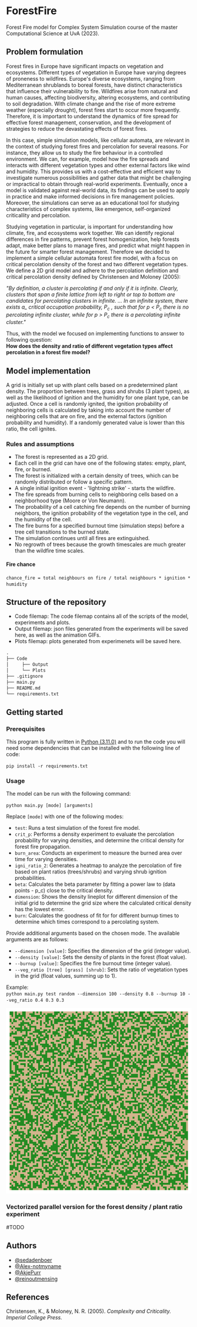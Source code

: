 # ForestFire
Forest Fire model for Complex System Simulation course of the master Computational Science at UvA (2023).

## Problem formulation
Forest fires in Europe have significant impacts on vegetation and ecosystems. Different types of vegetation in Europe have varying degrees of proneness to wildfires. Europe's diverse ecosystems, ranging from Mediterranean shrublands to boreal forests, have distinct characteristics that influence their vulnerability to fire. Wildfires arise from natural and human causes, affecting biodiversity, altering ecosystems, and contributing to soil degradation. With climate change and the rise of more extreme weather (especially drought), forest fires start to occur more frequently. Therefore, it is important to understand the dynamics of fire spread for effective forest management, conservation, and the development of strategies to reduce the devastating effects of forest fires. 

In this case, simple simulation models, like cellular automata, are relevant in the context of studying forest fires and percolation for several reasons. For instance, they allow us to study the fire behaviour in a controlled environment. We can, for example, model how the fire spreads and interacts with different vegetation types and other external factors like wind and humidity. This provides us with a cost-effective and efficient way to investigate numerous possibilities and gather data that might be challenging or impractical to obtain through real-world experiments. Eventually, once a model is validated against real-world data, its findings can be used to apply in practice and make informed decisions in fire management policies. Moreover, the simulations can serve as an educational tool for studying characteristics of complex systems, like emergence, self-organized criticallity and percolation. 

Studying vegetation in particular, is important for understanding how climate, fire, and ecosystems work together. We can identify regional differences in fire patterns, prevent forest homogenization, help forests adapt, make better plans to manage fires, and predict what might happen in the future for smarter forest management. Therefore we decided to implement a simple cellular automata forest fire model, with a focus on critical percolation density of the forest and two different vegetation types. \
We define a 2D grid model and adhere to the percolation definition and critical percolation density defined by Christensen and Moloney (2005): 

<em>"By definition, a cluster is percolating if and only if it is infinite. Clearly, clusters that span a finite lattice from left to right or top to bottom are candidates for percolating clusters in infinite. ... In an infinite system, there exists a_ critical occupation probability, P<sub>c</sub> , such that for p < P<sub>c</sub> there is no percolating infinite cluster, while for p > P<sub>c</sub> there is a percolating infinite cluster."</em> 

Thus, with the model we focused on implementing functions to answer to following question: \
**How does the density and ratio of different vegetation types affect percolation in a forest fire model?**

## Model implementation
A grid is initially set up with plant cells based on a predetermined plant density. The proportion between trees, grass and shrubs (3 plant types), as well as the likelihood of ignition and the humidity for one plant type, can be adjusted. Once a cell is randomly ignited, the ignition probability of neighboring cells is calculated by taking into account the number of neighboring cells that are on fire, and the external factors (ignition probability and humidity). If a randomly generated value is lower than this ratio, the cell ignites.

### Rules and assumptions
- The forest is represented as a 2D grid.
- Each cell in the grid can have one of the following states: empty, plant, fire, or burned.
- The forest is initialized with a certain density of trees, which can be randomly distributed or follow a specific pattern.
- A single initial ignition event - 'lightning strike' - starts the wildfire.
- The fire spreads from burning cells to neighboring cells based on a neighborhood type (Moore or Von Neumann).
- The probability of a cell catching fire depends on the number of burning neighbors, the ignition probability of the vegetation type in the cell, and the humidity of the cell.
- The fire burns for a specified burnout time (simulation steps) before a tree cell transitions to the burned state.
- The simulation continues until all fires are extinguished.
- No regrowth of trees because the growth timescales are much greater than the wildfire time scales.

#### Fire chance
`chance_fire = total neighbours on fire / total neighbours * ignition * humidity`

## Structure of the repository
* Code filemap: The code filemap contains all of the scripts of the model, experiments and plots.
* Output filemap: json files generated from the experiments will be saved here, as well as the animation GIFs.
* Plots filemap: plots generated from experimenets will be saved here.

```
.
├── Code    
│     ├── Output
│     └── Plots
├── .gitignore
├── main.py
├── README.md
└── requirements.txt
```
## Getting started
### Prerequisites
This program is fully written in [Python (3.11.0)](https://www.python.org/downloads/) and to run the code you will need some dependencies that can be installed with the following line of code:

`pip install -r requirements.txt`

### Usage
The model can be run with the following command:

`python main.py [mode] [arguments]`

Replace `[mode]` with one of the following modes:

- `test`: Runs a test simulation of the forest fire model.
- `crit_p`: Performs a density experiment to evaluate the percolation probability for varying densities, and determine the critical density for forest fire propagation.
- `burn_area`: Conducts an experiment to measure the burned area over time for varying densities.
- `igni_ratio_2`: Generates a heatmap to analyze the percolation of fire based on plant ratios (trees/shrubs) and varying shrub ignition probabilities.
- `beta`: Calculates the beta parameter by fitting a power law to (data points - p_c) close to the critical density.
- `dimension`: Shows the density lineplot for different dimension of the initial grid to determine the grid size where the calculated critical density has the lowest error.
- `burn`: Calculates the goodness of fit for for different burnup times to determine which times correspond to a percolating system.

Provide additional arguments based on the chosen mode. The available arguments are as follows:

- `--dimension [value]`: Specifies the dimension of the grid (integer value).
- `--density [value]`: Sets the density of plants in the forest (float value).
- `--burnup [value]`: Specifies the fire burnout time (integer value).
- `--veg_ratio [tree] [grass] [shrub]`: Sets the ratio of vegetation types in the grid (float values, summing up to 1).

Example:\
`python main.py test random --dimension 100 --density 0.8 --burnup 10 --veg_ratio 0.4 0.3 0.3 `

![Forest fire simulation](Code/Output/simulation_animation.gif)

### Vectorized parallel version for the forest density / plant ratio experiment
#TODO

## Authors
- [@sedadenboer](https://github.com/sedadenboer)
- [@Alex-notmyname](https://github.com/Alex-notmyname)
- [@AkjePurr](https://github.com/AkjePurr)
- [@reinoutmensing](https://github.com/reinoutmensing)

## References
Christensen, K., & Moloney, N. R. (2005). <em>Complexity and Criticality<em>. Imperial College Press.
